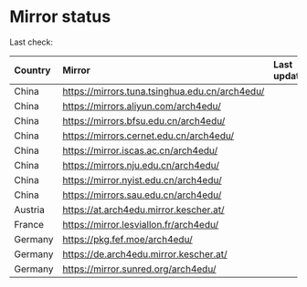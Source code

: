<script src="./time.js"></script>
# Mirror status
Last check: <script type="text/javascript">localize(1716431492.1734173);</script>

|Country|Mirror|Last update|
|:------|:-----|:----------|
|China|https://mirrors.tuna.tsinghua.edu.cn/arch4edu/|<script type="text/javascript">localize(1716402743);</script>|
|China|https://mirrors.aliyun.com/arch4edu/|<script type="text/javascript">localize(1716402743);</script>|
|China|https://mirrors.bfsu.edu.cn/arch4edu/|<script type="text/javascript">localize(1716402743);</script>|
|China|https://mirrors.cernet.edu.cn/arch4edu/|<script type="text/javascript">localize(1716402743);</script>|
|China|https://mirror.iscas.ac.cn/arch4edu/|<script type="text/javascript">localize(1716402743);</script>|
|China|https://mirrors.nju.edu.cn/arch4edu/|<script type="text/javascript">localize(1716316511);</script>|
|China|https://mirror.nyist.edu.cn/arch4edu/|<script type="text/javascript">localize(1716359723);</script>|
|China|https://mirrors.sau.edu.cn/arch4edu/|<script type="text/javascript">localize(1716402743);</script>|
|Austria|https://at.arch4edu.mirror.kescher.at/|<script type="text/javascript">localize(1716402743);</script>|
|France|https://mirror.lesviallon.fr/arch4edu/|<script type="text/javascript">localize(1716402743);</script>|
|Germany|https://pkg.fef.moe/arch4edu/|<script type="text/javascript">localize(1716402743);</script>|
|Germany|https://de.arch4edu.mirror.kescher.at/|<script type="text/javascript">localize(1716402743);</script>|
|Germany|https://mirror.sunred.org/arch4edu/|<script type="text/javascript">localize(1716402743);</script>|

<script src="./tablefilter/tablefilter.js"></script>
<script src="./table.js"></script>
